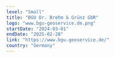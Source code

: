 ```yaml
---
level: "Small"
title: "BGU Dr. Brehm & Grünz GbR"
logo: "www.bgu-geoservice.de.png"
startDate: "2024-03-01"
endDate: "2025-02-28"
link: "https://www.bgu-geoservice.de/"
country: "Germany"
---
```

